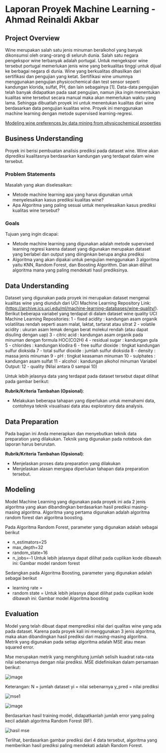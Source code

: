 # Laporan Proyek Machine Learning - Ahmad Reinaldi Akbar

## Project Overview

Wine merupakan salah satu jenis minuman beralkohol yang banyak dikonsumsi oleh orang-orang di seluruh dunia. Salah satu negara pengekspor wine terbanyak adalah portugal. Untuk mengekspor wine tersebut portugal memerlukan jenis wine yang berkualitas tinggi untuk dijual ke berbagai negara di dunia. Wine yang berkualitas dihasilkan dari sertifikasi dan pengujian yang ketat. Sertifikasi wine umumnya menggunakan pengujian physicochemical dan test sensor seperti kandungan klorida, sulfat, PH, dan lain sebagainya [1]. Data-data pengujian telah banyak didapatkan pada saat pengujian, namun jika ingin menentukan kualitas wine tersebut secara manual maka akan memerlukan waktu yang lama. Sehingga dibuatlah proyek ini untuk menentukan kualitas dari wine berdasarkan data pengujian kualitas wine. Proyek ini menggunakan machine learning dengan metode supervised learning-regresi.
  
[Modeling wine preferences by data mining from physicochemical properties](https://www.sciencedirect.com/science/article/abs/pii/S0167923609001377?via%3Dihub) 

## Business Understanding

Proyek ini berisi pembuatan analisis prediksi pada dataset wine. Wine akan diprediksi kualitasnya berdasarkan kandungan yang terdapat dalam wine tersebut.

### Problem Statements

Masalah yang akan diselesaikan:
- Metode machine learning apa yang harus digunakan untuk menyelesaikan kasus prediksi kualitas wine?
- Apa Algoritma yang paling sesuai untuk menyelesaikan kasus prediksi kualitas wine tersebut?

### Goals

Tujuan yang ingin dicapai:
- Metode machine learning yang digunakan adalah metode supervised learning regresi karena dataset yang digunakan merupakan dataset yang berlabel dan output yang diinginkan berupa angka prediksi
- Algoritma yang akan dipakai untuk pengujian menggunakan 3 algoritma yaitu KNN, Random Forest, dan Boosting Algorithm. Dan akan dilihat algoritma mana yang paling mendekati hasil prediksinya.

## Data Understanding
Dataset yang digunakan pada proyek ini merupakan dataset mengenai kualitas wine yang diunduh dari UCI Machine Learning Repository Link: (https://archive.ics.uci.edu/ml/machine-learning-databases/wine-quality/).
Berikut beberapa variabel yang terdapat di dalam dataset wine quality UCI Machine Learning Repositories:
1 - fixed acidity : kandungan asam organik volatilitas rendah seperti asam malat, laktat, tartarat atau sitrat
2 - volatile acidity : ukuran asam lemak dengan berat molekul rendah (atau dapat disuling dengan uap)
3 - citric acid : kandungan asam organik pada minuman dengan formula HOC(CO2H)
4 - residual sugar : kandungan gula 
5 - chlorides : kandungan klodira
6 - free sulfur dioxide : tingkat kandungan sulfur dioksida
7 - total sulfur dioxide : jumlah sulfur dioksida
8 - density : massa jenis minuman
9 - pH : tingkat keasaman minuman
10 - sulphates : kandungan asam sulfat
11 - alcohol : kandungan alkohol minuman
Variabel Output:
12 - quality (Nilai antara 0 sampai 10)

Untuk lebih jelasnya data yang terdapat pada dataset tersebut dapat dilihat pada gambar berikut:

**Rubrik/Kriteria Tambahan (Opsional)**:
- Melakukan beberapa tahapan yang diperlukan untuk memahami data, contohnya teknik visualisasi data atau exploratory data analysis.

## Data Preparation
Pada bagian ini Anda menerapkan dan menyebutkan teknik data preparation yang dilakukan. Teknik yang digunakan pada notebook dan laporan harus berurutan.

**Rubrik/Kriteria Tambahan (Opsional)**: 
- Menjelaskan proses data preparation yang dilakukan
- Menjelaskan alasan mengapa diperlukan tahapan data preparation tersebut.

## Modeling
Model Machine Learning yang digunakan pada proyek ini ada 2 jenis algoritma yang akan dibandingkan berdasarkan hasil prediksi masing-masing algoritma. Algoritma yang pertama digunakan adalah algoritma random forest dan algoritma boosting.

Pada Algoritma Random Forest, parameter yang digunakan adalah sebagai berikut
- n_estimators=25
- max_depth=32
- random_state=16
- n_jobs=-1
Untuk lebih jelasnya dapat dilihat pada cuplikan kode dibawah ini:
Gambar model random forest

Sedangkan pada Algoritma Boosting, parameter yang digunakan adalah sebagai berikut
- learning rate = 
- random state =
Untuk lebih jelasnya dapat dilihat pada cuplikan kode dibawah ini:
Gambar model Algoritma boosting

## Evaluation
Model yang telah dibuat dapat memprediksi nilai dari qualitas wine yang ada pada dataset. Karena pada proyek kali ini menggunakan 3 jenis algoritma, maka akan dibandingkan hasil prediksi dari masing-masing algoritma. Metrik yang digunakan pada setiap algoritma adalah MSE atau mean squared error.

Mse merupakan metrik yang menghitung jumlah selisih kuadrat rata-rata nilai sebenarnya dengan nilai prediksi. MSE didefinisikan dalam persamaan berikut:

![image](https://user-images.githubusercontent.com/62003049/187825463-410f0055-ac49-4af8-a56b-a5e280e62eda.png)

Keterangan:
N = jumlah dataset
yi = nilai sebenarnya
y_pred = nilai prediksi

![mse1](https://user-images.githubusercontent.com/62003049/187825748-787875ca-c9f2-4c78-9df5-4fc1c48430c3.PNG)

![image](https://user-images.githubusercontent.com/62003049/187825426-a35fd867-e3d8-40bc-943d-2d2c890940f2.png)

Berdasarkan hasil training model, didapatkanlah jumlah error yang paling kecil adalah algoritma Random Forest (RF).

![hasil mse](https://user-images.githubusercontent.com/62003049/187826166-ae928048-1ee1-4eb3-83c9-b8c2a0c4991c.PNG)

Terlihat, berdasarkan gambar prediksi dari 4 data tersebut, algoritma yang memberikan hasil prediksi paling mendekati adalah Random Forest.
